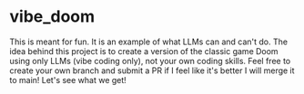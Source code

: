 # vibe_doom
This is meant for fun. It is an example of what LLMs can and can't do. The idea behind this project is to create a version of the classic game Doom using only LLMs (vibe coding only), not your own coding skills. Feel free to create your own branch and submit a PR if I feel like it's better I will merge it to main! Let's see what we get!
